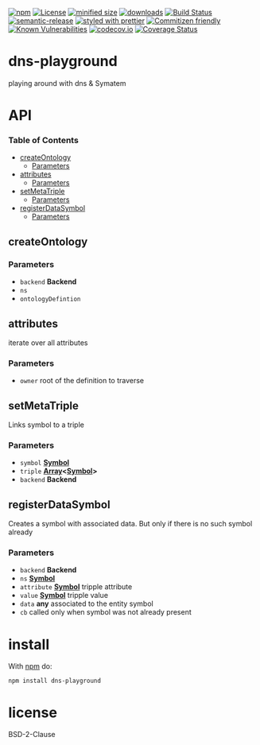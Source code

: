 [![npm](https://img.shields.io/npm/v/dns-playground.svg)](https://www.npmjs.com/package/dns-playground)
[![License](https://img.shields.io/badge/License-BSD%203--Clause-blue.svg)](https://opensource.org/licenses/BSD-3-Clause)
[![minified size](https://badgen.net/bundlephobia/min/dns-playground)](https://bundlephobia.com/result?p=dns-playground)
[![downloads](http://img.shields.io/npm/dm/dns-playground.svg?style=flat-square)](https://npmjs.org/package/dns-playground)
[![Build Status](https://travis-ci.com/arlac77/dns-playground.svg?branch=master)](https://travis-ci.com/arlac77/dns-playground)
[![semantic-release](https://img.shields.io/badge/%20%20%F0%9F%93%A6%F0%9F%9A%80-semantic--release-e10079.svg)](https://github.com/arlac77/dns-playground.git)
[![styled with prettier](https://img.shields.io/badge/styled_with-prettier-ff69b4.svg)](https://github.com/prettier/prettier)
[![Commitizen friendly](https://img.shields.io/badge/commitizen-friendly-brightgreen.svg)](http://commitizen.github.io/cz-cli/)
[![Known Vulnerabilities](https://snyk.io/test/github/arlac77/dns-playground/badge.svg)](https://snyk.io/test/github/arlac77/dns-playground)
[![codecov.io](http://codecov.io/github/arlac77/dns-playground/coverage.svg?branch=master)](http://codecov.io/github/arlac77/dns-playground?branch=master)
[![Coverage Status](https://coveralls.io/repos/arlac77/dns-playground/badge.svg)](https://coveralls.io/r/arlac77/dns-playground)

# dns-playground

playing around with dns & Symatem

# API

<!-- Generated by documentation.js. Update this documentation by updating the source code. -->

### Table of Contents

-   [createOntology](#createontology)
    -   [Parameters](#parameters)
-   [attributes](#attributes)
    -   [Parameters](#parameters-1)
-   [setMetaTriple](#setmetatriple)
    -   [Parameters](#parameters-2)
-   [registerDataSymbol](#registerdatasymbol)
    -   [Parameters](#parameters-3)

## createOntology

### Parameters

-   `backend` **Backend** 
-   `ns`  
-   `ontologyDefintion`  

## attributes

iterate over all attributes

### Parameters

-   `owner`  root of the definition to traverse

## setMetaTriple

Links symbol to a triple

### Parameters

-   `symbol` **[Symbol](https://developer.mozilla.org/docs/Web/JavaScript/Reference/Global_Objects/Symbol)** 
-   `triple` **[Array](https://developer.mozilla.org/docs/Web/JavaScript/Reference/Global_Objects/Array)&lt;[Symbol](https://developer.mozilla.org/docs/Web/JavaScript/Reference/Global_Objects/Symbol)>** 
-   `backend` **Backend** 

## registerDataSymbol

Creates a symbol with associated data.
But only if there is no such symbol already

### Parameters

-   `backend` **Backend** 
-   `ns` **[Symbol](https://developer.mozilla.org/docs/Web/JavaScript/Reference/Global_Objects/Symbol)** 
-   `attribute` **[Symbol](https://developer.mozilla.org/docs/Web/JavaScript/Reference/Global_Objects/Symbol)** tripple attribute
-   `value` **[Symbol](https://developer.mozilla.org/docs/Web/JavaScript/Reference/Global_Objects/Symbol)** tripple value
-   `data` **any** associated to the entity symbol
-   `cb`  called only when symbol was not already present

# install

With [npm](http://npmjs.org) do:

```shell
npm install dns-playground
```

# license

BSD-2-Clause
